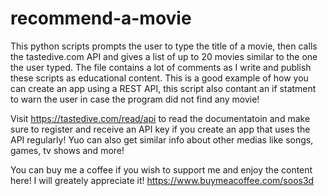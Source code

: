 # recommend-a-movie
This python scripts prompts the user to type the title of a movie, then calls the tastedive.com API and gives a list of up to 20 movies similar to the one the user typed.
The file contains a lot of comments as I write and publish these scripts as educational content. This is a good example of how you can create an app using a REST API, this script also contant an if statment to warn the user in case the program did not find any movie!

Visit https://tastedive.com/read/api to read the documentatoin and make sure to register and receive an API key if you create an app that uses the API regularly!
Yuo can also get similar info about other medias like songs, games, tv shows and more!

You can buy me a coffee if you wish to support me and enjoy the content here! I will greately appreciate it! https://www.buymeacoffee.com/soos3d
